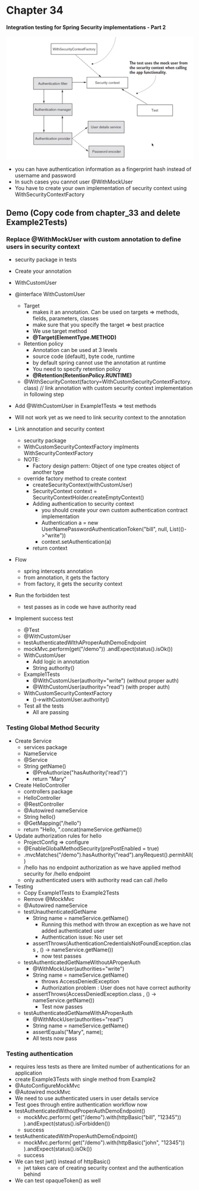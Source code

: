 # Chapter 34

#### Integration testing for Spring Security implementations - Part 2

![img.png](src/main/resources/img.png)

- you can have authentication information as a fingerprint hash instead of username and password
- In such cases you cannot user @WithMockUser
- You have to create your own implementation of security context using WithSecurityContextFactory

## Demo (Copy code from chapter_33 and delete Example2Tests)

### Replace @WithMockUser with custom annotation to define users in security context

- security package in tests
- Create your annotation
- WithCustomUser
- @interface WithCustomUser
    - Target
        - makes it an annotation. Can be used on targets => methods, fields, parameters, classes
        - make sure that you specify the target => best practice
        - We use target method
        - <b>@Target(ElementType.METHOD)</b>
    - Retention policy
        - Annotation can be used at 3 levels
        - source code (default), byte code, runtime
        - by default spring cannot use the annotation at runtime
        - You need to specify retention policy
        - <b>@Retention(RetentionPolicy.RUNTIME)</b>
    - @WithSecurityContext(factory=WithCustomSecurityContextFactory.class) // link annotation with custom security
      context implementation in following step
- Add @WithCustomUser in Example1Tests => test methods
- Will not work yet as we need to link security context to the annotation
- Link annotation and security context
    - security package
    - WithCustomSecurityContextFactory implments WithSecurityContextFactory<WithCustomUser>
    - NOTE:
        - Factory design pattern: Object of one type creates object of another type
    - override factory method to create context
        - createSecurityContext(withCustomUser)
        - SecurityContext context = SecurityContextHolder.createEmptyContext()
        - Adding authentication to security context
            - you should create your own custom authentication contract implementation
            - Authentication a = new UserNamePasswordAuthenticationToken("bill", null, List(()->"write"))
            - context.setAuthentication(a)
        - return context
- Flow
    - spring intercepts annotation
    - from annotation, it gets the factory
    - from factory, it gets the security context

- Run the forbidden test
    - test passes as in code we have authority read
- Implement success test
    - @Test
    - @WithCustomUser
    - testAuthenticatedWIthAProperAuthDemoEndpoint
    - mockMvc.perform(get("/demo"))
      .andExpect(status().isOk())
    - WithCustomUser
        - Add logic in annotation
        - String authority()
    - Example1Tests
        - @WithCustomUser(authority="write") (without proper auth)
        - @WithCustomUser(authority="read") (with proper auth)
    - WithCustomSecurityContextFactory
        - ()->withCustomUser.authority()
    - Test all the tests
        - All are passing

### Testing Global Method Security

- Create Service
    - services package
    - NameService
    - @Service
    - String getName()
        - @PreAuthorize("hasAuthority('read')")
        - return "Mary"
- Create HelloController
    - controllers package
    - HelloController
    - @RestController
    - @Autowired nameService
    - String hello()
    - @GetMapping("/hello")
    - return "Hello, ".concat(nameService.getName())
- Update authorization rules for hello
    - ProjectConfig => configure
    - @EnableGlobalMethodSecurity(prePostEnabled = true)
    - .mvcMatches("/demo").hasAuthority("read").anyRequest().permitAll()
    - /hello has no endpoint authorization as we have applied method security for /hello endpoint
    - only authenticated users with authority read can call /hello
- Testing
    - Copy Example1Tests to Example2Tests
    - Remove @MockMvc
    - @Autowired nameService
    - testUnauthenticatedGetName
        - String name = nameService.getName()
            - Running this method with throw an exception as we have not added authenticated user
            - Authentication issue: No user set
        - assertThrows(AuthenticationCredentialsNotFoundException.class , () -> nameService.getName())
            - now test passes
    - testAuthenticatedGetNameWithoutAProperAuth
        - @WithMockUser(authorities="write")
        - String name = nameService.getName()
            - throws AccessDeniedException
            - Authorization problem : User does not have correct authority
        - assertThrows(AccessDeniedException.class , () -> nameService.getName())
            - Test now passes
    - testAuthenticatedGetNameWithAProperAuth
        - @WithMockUser(authorities="read")
        - String name = nameService.getName()
        - assertEquals("Mary", name);
        - All tests now pass

### Testing authentication

- requires less tests as there are limited number of authentications for an application
- create Example3Tests with single method from Example2
- @AutoConfigureMockMvc
- @Autowired mockMvc
- We need to use authenticated users in user details service
- Test goes through entire authentication workflow now
- testAuthenticatedWithoutProperAuthDemoEndpoint()
    - mockMvc.perform(
      get("/demo").with(httpBasic("bill", "12345"))
      ).andExpect(status().isForbidden())
    - success
- testAuthenticatedWithProperAuthDemoEndpoint()
    - mockMvc.perform(
      get("/demo").with(httpBasic("john", "12345"))
      ).andExpect(status().isOk())
    - success
- We can test jwt() instead of httpBasic()
    - jwt takes care of creating security context and the authentication behind
- We can test opaqueToken() as well
